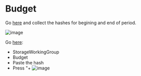 # Budget

Go [here](https://polkadot.js.org/apps/?rpc=wss%3A%2F%2Frpc.joystream.org%3A9944#/explorer) and collect the hashes for begining and end of period.

![image](https://user-images.githubusercontent.com/4862448/189320726-3cd78bbf-ac5f-4c1a-9cdc-dd652c6449ba.png)


Go [here](https://polkadot.js.org/apps/?rpc=wss%3A%2F%2Frpc.joystream.org%3A9944#/chainstate):
- StorageWorkingGroup
- Budget
- Paste the hash
- Press "+
![image](https://user-images.githubusercontent.com/4862448/189320458-ef1c163a-2c3a-449d-9937-ec585e8bcea7.png)
